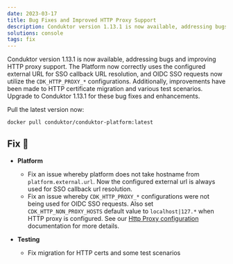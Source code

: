 ```yaml
---
date: 2023-03-17
title: Bug Fixes and Improved HTTP Proxy Support
description: Conduktor version 1.13.1 is now available, addressing bugs and improving HTTP proxy support.
solutions: console
tags: fix
---
```


Conduktor version 1.13.1 is now available, addressing bugs and improving HTTP proxy support. The Platform now correctly uses the configured external URL for SSO callback URL resolution, and OIDC SSO requests now utilize the `CDK_HTTP_PROXY_*` configurations. Additionally, improvements have been made to HTTP certificate migration and various test scenarios. Upgrade to Conduktor 1.13.1 for these bug fixes and enhancements.

Pull the latest version now:

```bash
docker pull conduktor/conduktor-platform:latest
```

## Fix 🔨

- **Platform**

  - Fix an issue whereby platform does not take hostname from `platform.external.url`. Now the configured external url is always used for SSO callback url resolution.
  - Fix an issue whereby `CDK_HTTP_PROXY_*` configurations were not being used for OIDC SSO requests. Also set `CDK_HTTP_NON_PROXY_HOSTS` default value to `localhost|127.*` when HTTP proxy is configured. See our [Http Proxy configuration](https://docs.conduktor.io/platform/get-started/configuration/http-proxy-configuration/) documentation for more details.

- **Testing**

  - Fix migration for HTTP certs and some test scenarios
